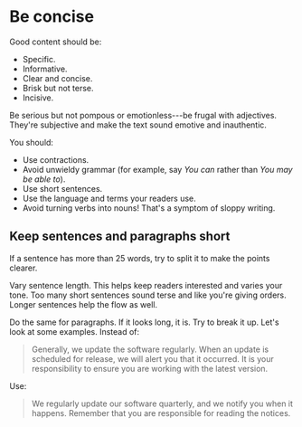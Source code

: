 Be concise
==========

Good content should be:

* Specific.
* Informative.
* Clear and concise.
* Brisk but not terse.
* Incisive.

Be serious but not pompous or emotionless---be frugal with adjectives. They're subjective and make the text sound emotive and inauthentic.

You should:

* Use contractions.
* Avoid unwieldy grammar (for example, say *You can* rather than
    *You may be able to*).
* Use short sentences.
* Use the language and terms your readers use.
* Avoid turning verbs into nouns! That's a symptom of sloppy writing.

Keep sentences and paragraphs short
-----------------------------------

If a sentence has more than 25 words, try to split it to make the points
clearer.

Vary sentence length. This helps keep readers interested and varies your
tone. Too many short sentences sound terse and like you're giving
orders. Longer sentences help the flow as well.

Do the same for paragraphs. If it looks long, it is. Try to break it up. Let's
look at some examples. Instead of:

> Generally, we update the software regularly. When an update is scheduled for
> release, we will alert you that it occurred. It is
> your responsibility to ensure you are working with the latest version.

Use:

> We regularly update our software quarterly, and we notify you when it happens.
Remember that you are responsible for reading the notices.
